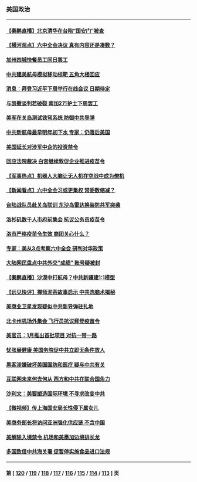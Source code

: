 ### 美国政治
---
#### [【秦鹏直播】北京清华在台陷“国安门”被查](../../pages/ncid1078159/n13365821.md) 
#### [【横河观点】六中全会决议 真有内容还是凑数？](../../pages/ncid1078159/n13365870.md) 
#### [加州四城快餐员工同日罢工](../../pages/ncid1078159/n13365816.md) 
#### [中共建美航母模拟移动标靶 五角大楼回应](../../pages/ncid1078159/n13365851.md) 
#### [消息：拜登习近平下周举行在线会议 日期待定](../../pages/ncid1078159/n13365715.md) 
#### [与凯撒谈判若破裂 南加2万护士下周罢工](../../pages/ncid1078159/n13365647.md) 
#### [美军在关岛测试铁穹系统 防御中共导弹](../../pages/ncid1078159/n13365453.md) 
#### [中共新航母最早明年初下水 专家：仍落后美国](../../pages/ncid1078159/n13365553.md) 
#### [美国延长对涉军中企的投资禁令](../../pages/ncid1078159/n13365498.md) 
#### [回应法院裁决 白宫继续敦促企业推进疫苗令](../../pages/ncid1078159/n13365323.md) 
#### [【军事热点】机器人大脑让无人机在空战中成为僚机](../../pages/ncid1078159/n13364016.md) 
#### [【新闻看点】六中全会习或更集权 常委数缩减？](../../pages/ncid1078159/n13362553.md) 
#### [台陆战队员赴关岛联训 东沙岛雷达换装防共军突袭](../../pages/ncid1078159/n13361796.md) 
#### [洛杉矶数千人市府前集会 抗议公务员疫苗令](../../pages/ncid1078159/n13363595.md) 
#### [洛市严格疫苗令生效 商团关心什么？](../../pages/ncid1078159/n13363517.md) 
#### [专家：美从3点考察六中全会 研判对华政策](../../pages/ncid1078159/n13362089.md) 
#### [大陆网民盘点中共外交“成绩” 账号疑被封](../../pages/ncid1078159/n13363322.md) 
#### [【秦鹏直播】沙漠中打航母？中共新疆建1:1模型](../../pages/ncid1078159/n13363276.md) 
#### [【远见快评】禅师沏茶故事启示 中共洗脑术揭秘](../../pages/ncid1078159/n13363202.md) 
#### [美商业卫星发现疑似中共新导弹驻扎地](../../pages/ncid1078159/n13363238.md) 
#### [北卡州机场外集会 飞行员抗议拜登疫苗令](../../pages/ncid1078159/n13362939.md) 
#### [美官员：1月推出首批项目 对抗一带一路](../../pages/ncid1078159/n13363145.md) 
#### [忧张展健康 美国务院促中共立即无条件放人](../../pages/ncid1078159/n13363080.md) 
#### [黑客涉嫌破坏美国国防和医疗 疑与中共有关](../../pages/ncid1078159/n13362753.md) 
#### [互联网未来何去何从 西方和中共在联合国角力](../../pages/ncid1078159/n13362882.md) 
#### [沙利文：美要塑造国际环境 不寻求改变中共](../../pages/ncid1078159/n13362875.md) 
#### [【微视频】传上海国安局长性侵下属女儿](../../pages/ncid1078159/n13362213.md) 
#### [美商务部长将访问亚洲强化供应链 不含中国](../../pages/ncid1078159/n13362499.md) 
#### [美解除入境禁令 机场和美墨加边境排长龙](../../pages/ncid1078159/n13361866.md) 
#### [多国致信中共海关署 促暂停实施食品进口法规](../../pages/ncid1078159/n13362116.md) 

---
#### 第 [ [120](./120.md) / [119](./119.md) / [118](./118.md) / [117](./117.md) / [116](./116.md) / [115](./115.md) / [114](./114.md) / [113](./113.md) ] 页
